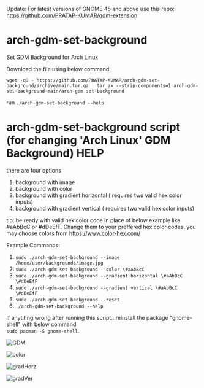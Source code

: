 Update: For latest versions of GNOME 45 and above use this repo: https://github.com/PRATAP-KUMAR/gdm-extension

# arch-gdm-set-background
Set GDM Background for Arch Linux

Download the file using below command.

````
wget -qO - https://github.com/PRATAP-KUMAR/arch-gdm-set-background/archive/main.tar.gz | tar zx --strip-components=1 arch-gdm-set-background-main/arch-gdm-set-background
````

run `./arch-gdm-set-background --help`

# arch-gdm-set-background script (for changing 'Arch Linux' GDM Background) HELP

there are four options
1. background with image
2. background with color
3. background with gradient horizontal ( requires two valid hex color inputs)
4. background with gradient vertical ( requires two valid hex color inputs)

tip: be ready with valid hex color code in place of below example like #aAbBcC or #dDeEfF. Change them to your preffered hex color codes.
you may choose colors from https://www.color-hex.com/

Example Commands:

1. `sudo ./arch-gdm-set-background --image /home/user/backgrounds/image.jpg`
2. `sudo ./arch-gdm-set-background --color \#aAbBcC`
3. `sudo ./arch-gdm-set-background --gradient horizontal \#aAbBcC \#dDeEfF`
4. `sudo ./arch-gdm-set-background --gradient vertical \#aAbBcC \#dDeEfF`
5. `sudo ./arch-gdm-set-background --reset`
6. `./arch-gdm-set-background --help`

If anytihng wrong after running this script.. reinstall the package "gnome-shell" with below command  
`sudo pacman -S gnome-shell`.


![GDM](https://user-images.githubusercontent.com/40719899/144896392-75e0c65f-c174-47df-936b-0b3eb79bc9c9.png)

![color](https://user-images.githubusercontent.com/40719899/144896795-df4a63f2-4080-45f1-a05f-82efe5c0d084.png)

![gradHorz](https://user-images.githubusercontent.com/40719899/144897100-c0cd995d-2ad9-48b5-b06f-fb9baac12312.png)

![gradVer](https://user-images.githubusercontent.com/40719899/144897742-7262068f-6ee1-4b02-942d-b3f65a8edd95.png)



